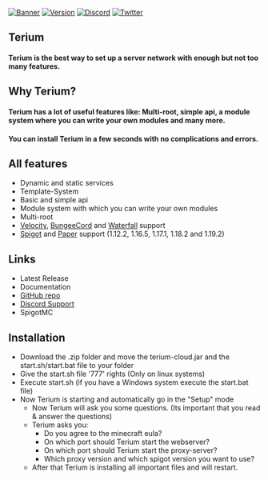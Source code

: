 [![Banner](https://i.imgur.com/xypsvWn.png)](https://terium.cloud)
[![Version](https://img.shields.io/badge/Terium%20Version-v1.0--SNAPSHOT%20(NOT%20RELEASED)-blue?style=for-the-badge&logo=appveyor)](https://terium.cloud) [![Discord](https://img.shields.io/badge/Discord%20Server-JOIN%20NOW-%237289da?style=for-the-badge&logo=discord)](https://discord.com/invite/5VrY59sffQ) [![Twitter](https://img.shields.io/twitter/follow/teriumcloud?color=%231DA1F2&logo=twitter&style=for-the-badge)](https://twitter.com/@teriumcloud)
## Terium
#### Terium is the best way to set up a server network with enough but not too many features.

## Why Terium?
#### Terium has a lot of useful features like: Multi-root, simple api, a module system where you can write your own modules and many more.
#### You can install Terium in a few seconds with no complications and errors.

## All features
- Dynamic and static services
- Template-System
- Basic and simple api
- Module system with which you can write your own modules
- Multi-root
- [Velocity](https://velocitypowered.com), [BungeeCord](https://www.spigotmc.org/wiki/bungeecord/) and [Waterfall](https://papermc.io/downloads#Waterfall) support
- [Spigot](https://spigotmc.org) and [Paper](https://papermc.io) support (1.12.2, 1.16.5, 1.17.1, 1.18.2 and 1.19.2)

## Links
- Latest Release
- Documentation
- [GitHub repo](https://github.com/TeriumCloud/Terium)
- [Discord Support](https://discord.com/invite/5VrY59sffQ)
- SpigotMC

## Installation
- Download the .zip folder and move the terium-cloud.jar and the start.sh/start.bat file to your folder
- Give the start.sh file '777' rights (Only on linux systems)
- Execute start.sh (if you have a Windows system execute the start.bat file)
- Now Terium is starting and automatically go in the "Setup" mode
  - Now Terium will ask you some questions. (Its important that you read & answer the questions)
  - Terium asks you: 
    - Do you agree to the minecraft eula? 
    - On which port should Terium start the webserver? 
    - On which port should Terium start the proxy-server?
    - Which proxy version and which spigot version you want to use?
  - After that Terium is installing all important files and will restart.
